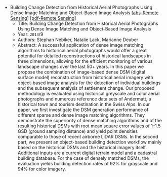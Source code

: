 * Building Change Detection from Historical Aerial Photographs Using Dense Image Matching and Object-Based Image Analysis
    [[abs-Remote Sensing](https://www.mdpi.com/2072-4292/6/9/8310)]
    [[pdf-Remote Sensing](https://www.mdpi.com/2072-4292/6/9/8310/pdf?version=1409653923)]
    * Title: Building Change Detection from Historical Aerial Photographs Using Dense Image Matching and Object-Based Image Analysis
    * Year: `2014`/9
    * Authors: Stephan Nebiker, Natalie Lack, Marianne Deuber
    * Abstract: A successful application of dense image matching algorithms to historical aerial photographs would offer a great potential for detailed reconstructions of historical landscapes in three dimensions, allowing for the efficient monitoring of various landscape changes over the last 50+ years. In this paper we propose the combination of image-based dense DSM (digital surface model) reconstruction from historical aerial imagery with object-based image analysis for the detection of individual buildings and the subsequent analysis of settlement change. Our proposed methodology is evaluated using historical greyscale and color aerial photographs and numerous reference data sets of Andermatt, a historical town and tourism destination in the Swiss Alps. In our paper, we first investigate the DSM generation performance of different sparse and dense image matching algorithms. They demonstrate the superiority of dense matching algorithms and of the resulting historical DSMs with root mean square error values of 1–1.5 GSD (ground sampling distance) and yield point densities comparable to those of recent airborne LiDAR DSMs. In the second part, we present an object-based building detection workflow mainly based on the historical DSMs and the historical imagery itself. Additional inputs are a current digital terrain model and a cadastral building database. For the case of densely matched DSMs, the evaluation yields building detection rates of 92% for grayscale and 94% for color imagery.
